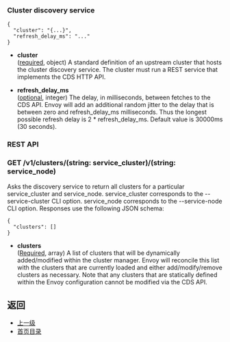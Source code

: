### Cluster discovery service
```
{
  "cluster": "{...}",
  "refresh_delay_ms": "..."
}
```
- **cluster**</br>
	([required](#), object) A standard definition of an upstream cluster that hosts the cluster discovery service. The cluster must run a REST service that implements the CDS HTTP API.

- **refresh_delay_ms**</br>
	([optional](#), integer) The delay, in milliseconds, between fetches to the CDS API. Envoy will add an additional random jitter to the delay that is between zero and refresh_delay_ms milliseconds. Thus the longest possible refresh delay is 2 * refresh_delay_ms. Default value is 30000ms (30 seconds).

### REST API
### GET /v1/clusters/(string: service_cluster)/(string: service_node)
Asks the discovery service to return all clusters for a particular service_cluster and service_node. service_cluster corresponds to the --service-cluster CLI option. service_node corresponds to the --service-node CLI option. Responses use the following JSON schema:

```
{
  "clusters": []
}
```
- **clusters**</br>
	([Required](#), array) A list of clusters that will be dynamically added/modified within the cluster manager. Envoy will reconcile this list with the clusters that are currently loaded and either add/modify/remove clusters as necessary. Note that any clusters that are statically defined within the Envoy configuration cannot be modified via the CDS API.



## 返回
- [上一级](../Clustermanager.md)
- [首页目录](../../README.md)